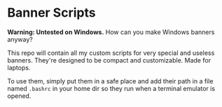 # Banner Scripts

**Warning: Untested on Windows.** How can you make Windows banners anyway?

This repo will contain all my custom scripts for very special and useless banners.
They're designed to be compact and customizable. Made for laptops.

To use them, simply put them in a safe place and add their path in a file named `.bashrc` in your home dir so they run when a terminal emulator is opened.
